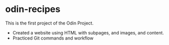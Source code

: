 # odin-recipes

This is the first project of the Odin Project. 

- Created a website using HTML with subpages, and images, and content. 
- Practiced Git commands and workflow 